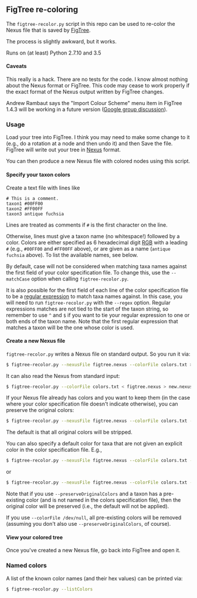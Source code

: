 ## FigTree re-coloring

The `figtree-recolor.py` script in this repo can be used to re-color the
Nexus file that is saved by
[FigTree](http://tree.bio.ed.ac.uk/software/figtree/).

The process is slightly awkward, but it works.

Runs on (at least) Python 2.7.10 and 3.5

#### Caveats

This really is a hack. There are no tests for the code. I know almost
nothing about the Nexus format or FigTree. This code may cease to work
properly if the exact format of the Nexus output written by FigTree
changes.

Andrew Rambaut says the "Import Colour Scheme" menu item in FigTree 1.4.3
will be working in a future version
([Google group discussion](https://groups.google.com/forum/#!topic/figtree-discuss/TJpd174Q02E)).

### Usage

Load your tree into FigTree. I think you may need to make some change to it
(e.g., do a rotation at a node and then undo it) and then Save the file.
FigTree will write out your tree in
[Nexus](http://hydrodictyon.eeb.uconn.edu/eebedia/index.php/Phylogenetics:_NEXUS_Format)
format.

You can then produce a new Nexus file with colored nodes using this script.

#### Specify your taxon colors

Create a text file with lines like

    # This is a comment.
    taxon1 #00FF00
    taxon2 #FF00FF
    taxon3 antique fuchsia

Lines are treated as comments if `#` is the first character on the line.

Otherwise, lines must give a taxon name (no whitespace!) followed by a
color. Colors are either specified as 6 hexadecimal digit
[RGB](https://en.wikipedia.org/wiki/RGB_color_model#Numeric_representations)
with a leading `#` (e.g., `#00FF00` and `#FF00FF` above), or are given as a
name (`antique fuchsia` above). To list the available names, see below.

By default, case will not be considered when matching taxa names against
the first field of your color specification file. To change this, use the
`--matchCase` option when calling `figtree-recolor.py`.

It is also possible for the first field of each line of the color
specification file to be a
[regular expression](https://en.wikipedia.org/wiki/Regular_expression) to
match taxa names against. In this case, you will need to run
`figtree-recolor.py` with the `--regex` option.  Regular expressions
matches are not tied to the start of the taxon string, so remember to use
`^` and `$` if you want to tie your regular expression to one or both ends
of the taxon name.  Note that the first regular expression that matches a
taxon will be the one whose color is used.

#### Create a new Nexus file

`figtree-recolor.py` writes a Nexus file on standard output. So you run it via:

```sh
$ figtree-recolor.py --nexusFile figtree.nexus --colorFile colors.txt > new.nexus
```

It can also read the Nexus from standard input:

```sh
$ figtree-recolor.py --colorFile colors.txt < figtree.nexus > new.nexus
```

If your Nexus file already has colors and you want to keep them (in the
case where your color specification file doesn't indicate otherwise), you
can preserve the original colors:

```sh
$ figtree-recolor.py --nexusFile figtree.nexus --colorFile colors.txt --preserveOriginalColors > new.nexus
```

The default is that all original colors will be stripped.

You can also specify a default color for taxa that are not given an
explicit color in the color specification file. E.g., 

```sh
$ figtree-recolor.py --nexusFile figtree.nexus --colorFile colors.txt --defaultColor red > new.nexus
```

or

```sh
$ figtree-recolor.py --nexusFile figtree.nexus --colorFile colors.txt --defaultColor 0000FF > new.nexus
```

Note that if you use `--preserveOriginalColors` and a taxon has a
pre-existing color (and is not named in the colors specification file),
then the original color will be preserved (i.e., the default will not be
applied).

If you use `--colorFile /dev/null`, all pre-existing colors will be removed
(assuming you don't also use `--preserveOriginalColors`, of course).

#### View your colored tree

Once you've created a new Nexus file, go back into FigTree and open it.

### Named colors

A list of the known color names (and their hex values) can be printed via:

```sh
$ figtree-recolor.py --listColors
```
